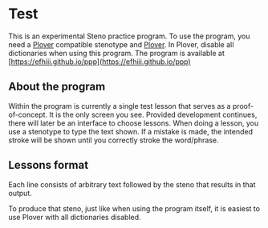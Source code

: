 # Test
This is an experimental Steno practice program. To use the program, you need a [Plover](https://www.openstenoproject.org/plover/) compatible stenotype and [Plover](https://www.openstenoproject.org/plover/). In Plover, disable all dictionaries when using this program. The program is available at [https://efhiii.github.io/ppp](https://efhiii.github.io/ppp)

## About the program
Within the program is currently a single test lesson that serves as a proof-of-concept. It is the only screen you see. Provided development continues, there will later be an interface to choose lessons. When doing a lesson, you use a stenotype to type the text shown. If a mistake is made, the intended stroke will be shown until you correctly stroke the word/phrase.

## Lessons format
Each line consists of arbitrary text followed by the steno that results in that output.

To produce that steno, just like when using the program itself, it is easiest to use Plover with all dictionaries disabled.
